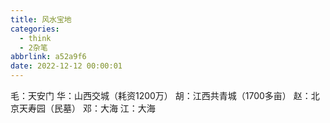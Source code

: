 ```yaml
---
title: 风水宝地
categories:
  - think
  - 2杂笔
abbrlink: a52a9f6
date: 2022-12-12 00:00:01
---
```


毛：天安门
华：山西交城（耗资1200万）
胡：江西共青城（1700多亩）
赵：北京天寿园（民墓）
邓：大海
江：大海